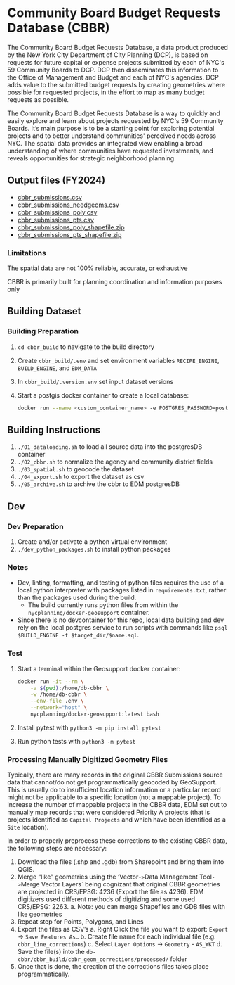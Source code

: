 # Community Board Budget Requests Database (CBBR)

The Community Board Budget Requests Database, a data product produced by the New York City Department of City Planning (DCP), is based on requests for future capital or expense projects submitted by each of NYC's 59 Community Boards to DCP.  DCP then disseminates this information to the Office of Management and Budget and each of NYC's agencies.  DCP adds value to the submitted budget requests by creating geometries where possible for requested projects, in the effort to map as many budget requests as possible.

The Community Board Budget Requests Database is a way to quickly and easily explore and learn about projects requested by NYC's 59 Community Boards.  It’s main purpose is to be a starting point for exploring potential projects and to better understand communities' perceived needs across NYC.  The spatial data provides an integrated view enabling a broad understanding of where communities have requested investments, and reveals opportunities for strategic neighborhood planning.

## Output files (FY2024)

- [cbbr_submissions.csv](https://raw.githubusercontent.com/NYCPlanning/db-cbbr/master/cbbr_build/output/FY2024/cbbr_export.csv)
- [cbbr_submissions_needgeoms.csv](https://raw.githubusercontent.com/NYCPlanning/db-cbbr/master/cbbr_build/output/FY2024/cbbr_submissions_needgeoms.csv)
- [cbbr_submissions_poly.csv](https://raw.githubusercontent.com/NYCPlanning/db-cbbr/master/cbbr_build/output/FY2024/cbbr_submissions_poly.csv)
- [cbbr_submissions_pts.csv](https://raw.githubusercontent.com/NYCPlanning/db-cbbr/master/cbbr_build/output/FY2024/cbbr_submissions_pts.csv)
- [cbbr_submissions_poly_shapefile.zip](https://raw.githubusercontent.com/NYCPlanning/db-cbbr/master/cbbr_build/output/FY2024/cbbr_submissions_poly_shapefile.zip)
- [cbbr_submissions_pts_shapefile.zip](https://raw.githubusercontent.com/NYCPlanning/db-cbbr/master/cbbr_build/output/FY2024/cbbr_submissions_pts_shapefile.zip)

### Limitations

The spatial data are not 100% reliable, accurate, or exhaustive

CBBR is primarily built for planning coordination and information purposes only

## Building Dataset

### Building Preparation

1. `cd cbbr_build` to navigate to the build directory
2. Create `cbbr_build/.env` and set environment variables `RECIPE_ENGINE`, `BUILD_ENGINE`, and `EDM_DATA`
3. In `cbbr_build/.version.env` set input dataset versions
4. Start a postgis docker container to create a local database:

    ```bash
    docker run --name <custom_container_name> -e POSTGRES_PASSWORD=postgres -p 5432:5432 -d postgis/postgis
    ```

## Building Instructions

1. `./01_dataloading.sh` to load all source data into the postgresDB container
2. `./02_cbbr.sh` to normalize the agency and community district fields
3. `./03_spatial.sh` to geocode the dataset
4. `./04_export.sh` to export the dataset as csv
5. `./05_archive.sh` to archive the cbbr to EDM postgresDB

## Dev

### Dev Preparation

1. Create and/or activate a python virtual environment
2. `./dev_python_packages.sh` to install python packages

### Notes

- Dev, linting, formatting, and testing of python files requires the use of a local python interpreter with packages listed in `requirements.txt`, rather than the packages used during the build.
  - The build currently runs python files from within the `nycplanning/docker-geosupport` container.
- Since there is no devcontainer for this repo, local data building and dev rely on the local postgres service to run scripts with commands like `psql $BUILD_ENGINE -f $target_dir/$name.sql`.

### Test

1. Start a terminal within the Geosupport docker container:

    ```bash
    docker run -it --rm \
        -v $(pwd):/home/db-cbbr \
        -w /home/db-cbbr \
        --env-file .env \
        --network="host" \
        nycplanning/docker-geosupport:latest bash
    ```

2. Install pytest with `python3 -m pip install pytest`
3. Run python tests with `python3 -m pytest`


### Processing Manually Digitized Geometry Files

Typically, there are many records in the original CBBR Submissions source data that cannot/do not get programmatically geocoded by GeoSupport. This is usually do to insufficient location information or a particular record might not be applicable to a specific location (not a mappable project). To increase the number of mappable projects in the CBBR data, EDM set out to manually map records that were considered Priority A projects (that is projects identified as `Capital Projects` and which have been identified as a `Site` location).

In order to properly preprocess these corrections to the existing CBBR data, the following steps are necessary: 

1. Download the files (.shp and .gdb) from Sharepoint and bring them into QGIS.
2. Merge “like” geometries using the ‘Vector` -> `Data Management Tool` -> `Merge Vector Layers` being cognizant that original CBBR geometries are projected in CRS/EPSG: 4236 (Export the file as 4236). EDM digitizers used different methods of digitizing and some used CRS/EPSG: 2263.
    a. Note: you can merge Shapefiles and GDB files with like geometries 
3. Repeat step for Points, Polygons, and Lines
4. Export the files as CSV’s
    a. Right Click the file you want to export: `Export` -> `Save Features As…` 
    b. Create file name for each individual file (e.g. `cbbr_line_corrections`)
    c. Select `Layer Options` -> `Geometry` - `AS_WKT`
    d. Save the file(s) into the `db-cbbr/cbbr_build/cbbr_geom_corrections/processed/` folder 
5. Once that is done, the creation of the corrections files takes place programmatically.
